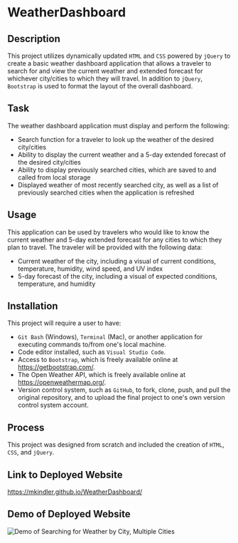 # WeatherDashboard

## Description

This project utilizes dynamically updated `HTML` and `CSS` powered by `jQuery` to create a basic weather dashboard application that allows a traveler to search for and view the current weather and extended forecast for whichever city/cities to which they will travel.  In addition to `jQuery`, `Bootstrap` is used to format the layout of the overall dashboard.

## Task

The weather dashboard application must display and perform the following:
* Search function for a traveler to look up the weather of the desired city/cities
* Ability to display the current weather and a 5-day extended forecast of the desired city/cities
* Ability to display previously searched cities, which are saved to and called from local storage
* Displayed weather of most recently searched city, as well as a list of previously searched cities when the application is refreshed

## Usage

This application can be used by travelers who would like to know the current weather and 5-day extended forecast for any cities to which they plan to travel.  The traveler will be provided with the following data:
* Current weather of the city, including a visual of current conditions, temperature, humidity, wind speed, and UV index
* 5-day forecast of the city, including a visual of expected conditions, temperature, and humidity

## Installation

This project will require a user to have:
* `Git Bash` (Windows), `Terminal` (Mac), or another application for executing commands to/from one's local machine.
* Code editor installed, such as `Visual Studio Code`.
* Access to `Bootstrap`, which is freely available online at https://getbootstrap.com/.
* The Open Weather API, which is freely available online at https://openweathermap.org/.
* Version control system, such as `GitHub`, to fork, clone, push, and pull the original repository, and to upload the final project to one's own version control system account.

## Process

This project was designed from scratch and included the creation of `HTML`, `CSS`, and `jQuery`.

## Link to Deployed Website
https://mkindler.github.io/WeatherDashboard/

## Demo of Deployed Website
![Demo of Searching for Weather by City, Multiple Cities]()